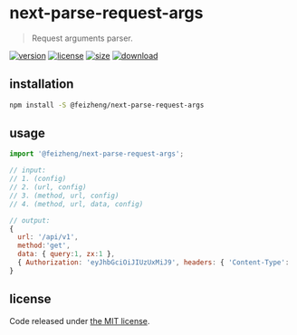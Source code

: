 # next-parse-request-args
> Request arguments parser.

[![version][version-image]][version-url]
[![license][license-image]][license-url]
[![size][size-image]][size-url]
[![download][download-image]][download-url]

## installation
```bash
npm install -S @feizheng/next-parse-request-args
```

## usage
```js
import '@feizheng/next-parse-request-args';

// input:
// 1. (config)
// 2. (url, config)
// 3. (method, url, config)
// 4. (method, url, data, config)

// output:
{
  url: '/api/v1',
  method:'get',
  data: { query:1, zx:1 },
  { Authorization: 'eyJhbGciOiJIUzUxMiJ9', headers: { 'Content-Type': 'application/json' } }
}
```

## license
Code released under [the MIT license](https://github.com/afeiship/next-parse-request-args/blob/master/LICENSE.txt).

[version-image]: https://img.shields.io/npm/v/@feizheng/next-parse-request-args
[version-url]: https://npmjs.org/package/@feizheng/next-parse-request-args

[license-image]: https://img.shields.io/npm/l/@feizheng/next-parse-request-args
[license-url]: https://github.com/afeiship/next-parse-request-args/blob/master/LICENSE.txt

[size-image]: https://img.shields.io/bundlephobia/minzip/@feizheng/next-parse-request-args
[size-url]: https://github.com/afeiship/next-parse-request-args/blob/master/dist/next-parse-request-args.min.js

[download-image]: https://img.shields.io/npm/dm/@feizheng/next-parse-request-args
[download-url]: https://www.npmjs.com/package/@feizheng/next-parse-request-args
